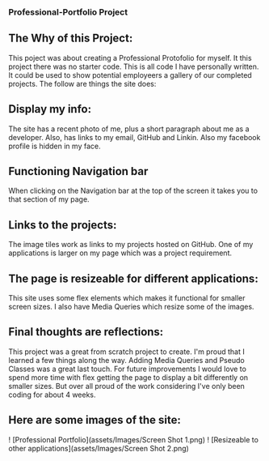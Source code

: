 ### Professional-Portfolio Project

## The Why of this Project:
This poject was about creating a Professional Protofolio for myself. It this project there was no starter code.  This is all code I have personally written.  It could be used to show potential employeers a gallery of our completed projects. The follow are things the site does:

## Display my info:
The site has a recent photo of me, plus a short paragraph about me as a developer.  Also, has links to my email, GitHub and Linkin.  Also my facebook profile is hidden in my face.

## Functioning Navigation bar
When clicking on the Navigation bar at the top of the screen it takes you to that section of my page.

## Links to the projects:
The image tiles work as links to my projects hosted on GitHub.  One of my applications is larger on my page which was a project requirement.

## The page is resizeable for different applications:
This site uses some flex elements which makes it functional for smaller screen sizes.  I also have Media Queries which resize some of the images.

## Final thoughts are reflections:
This project was a great from scratch project to create. I'm proud that I learned a few things along the way.  Adding Media Queries and Pseudo Classes was a great last touch.  For future improvements I would love to spend more time with flex getting the page to display a bit differently on smaller sizes.  But over all proud of the work considering I've only been coding for about 4 weeks.  

## Here are some images of the site:

! [Professional Portfolio](assets/Images/Screen Shot 1.png)
! [Resizeable to other applications](assets/Images/Screen Shot 2.png)
